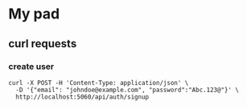 # My pad

## curl requests

### create user

```
curl -X POST -H 'Content-Type: application/json' \
  -D '{"email": "johndoe@example.com", "password":"Abc.123@"}' \
  http://localhost:5060/api/auth/signup
```
